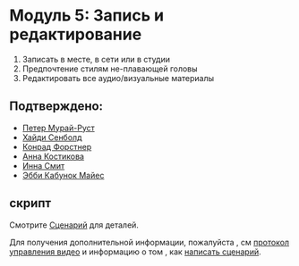 # Модуль 5: Запись и редактирование

1. Записать в месте, в сети или в студии 
2. Предпочтение стилям не-плавающей головы 
3. Редактировать все аудио/визуальные материалы 

## Подтверждено:

* [Петер Мурай-Руст](https://twitter.com/petermurrayrust)
* [Хайди Сенболд](https://twitter.com/HeidiBaya)
* [Конрад Форстнер](https://twitter.com/konradfoerstner)
* [Анна Костикова](https://twitter.com/oxytheca)
* [Инна Смит](https://twitter.com/ismonet)
* [Эбби Кабунок Майес](https://twitter.com/abbycabs)

## скрипт

Смотрите [Сценарий](script_intro.md) для деталей.

Для получения дополнительной информации, пожалуйста , см [протокол управления видео](https://github.com/OpenScienceMOOC/Module-5-Open-Research-Software-and-Open-Source/blob/master/production_toolkit/Video_management_protocol.md) и информацию о том , как [написать сценарий](https://github.com/OpenScienceMOOC/Module-5-Open-Research-Software-and-Open-Source/blob/master/production_toolkit/Writing_a_script.md).